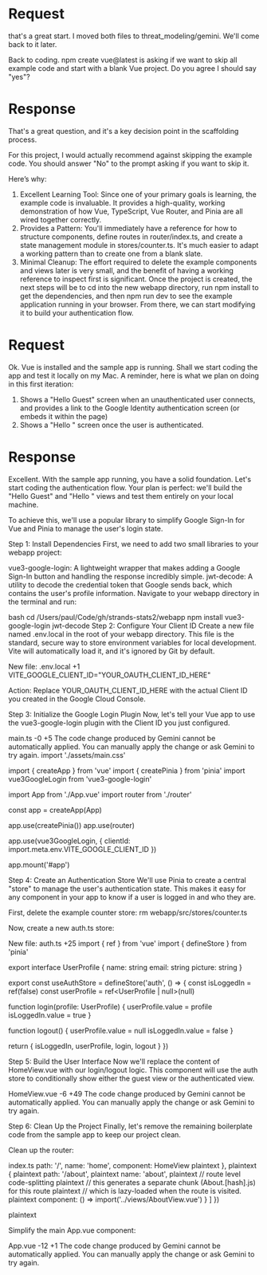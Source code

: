 # Request

that's a great start. I moved both files to threat_modeling/gemini. We'll come back to it later.

Back to coding. npm create vue@latest is asking if we want to skip all example code and start with a blank Vue project. Do you agree I should say "yes"?

# Response

That's a great question, and it's a key decision point in the scaffolding process.

For this project, I would actually recommend against skipping the example code. You should answer "No" to the prompt asking if you want to skip it.

Here’s why:

1. Excellent Learning Tool: Since one of your primary goals is learning, the example code is invaluable. It provides a high-quality, working demonstration of how Vue, TypeScript, Vue Router, and Pinia are all wired together correctly.
2. Provides a Pattern: You'll immediately have a reference for how to structure components, define routes in router/index.ts, and create a state management module in stores/counter.ts. It's much easier to adapt a working pattern than to create one from a blank slate.
3. Minimal Cleanup: The effort required to delete the example components and views later is very small, and the benefit of having a working reference to inspect first is significant.
Once the project is created, the next steps will be to cd into the new webapp directory, run npm install to get the dependencies, and then npm run dev to see the example application running in your browser. From there, we can start modifying it to build your authentication flow.

# Request

Ok. Vue is installed and the sample app is running. Shall we start coding the app and test it locally on my Mac.  A reminder, here is what we plan on doing in this first iteration:

1. Shows a "Hello Guest" screen when an unauthenticated user connects, and provides a link to the Google Identity authentication screen (or embeds it within the page)
2. Shows a "Hello <username>" screen once the user is authenticated.

# Response

Excellent. With the sample app running, you have a solid foundation. Let's start coding the authentication flow. Your plan is perfect: we'll build the "Hello Guest" and "Hello " views and test them entirely on your local machine.

To achieve this, we'll use a popular library to simplify Google Sign-In for Vue and Pinia to manage the user's login state.

Step 1: Install Dependencies
First, we need to add two small libraries to your webapp project:

vue3-google-login: A lightweight wrapper that makes adding a Google Sign-In button and handling the response incredibly simple.
jwt-decode: A utility to decode the credential token that Google sends back, which contains the user's profile information.
Navigate to your webapp directory in the terminal and run:

bash
cd /Users/paul/Code/gh/strands-stats2/webapp
npm install vue3-google-login jwt-decode
Step 2: Configure Your Client ID
Create a new file named .env.local in the root of your webapp directory. This file is the standard, secure way to store environment variables for local development. Vite will automatically load it, and it's ignored by Git by default.

New file: .env.local
+1
VITE_GOOGLE_CLIENT_ID="YOUR_OAUTH_CLIENT_ID_HERE"

Action: Replace YOUR_OAUTH_CLIENT_ID_HERE with the actual Client ID you created in the Google Cloud Console.

Step 3: Initialize the Google Login Plugin
Now, let's tell your Vue app to use the vue3-google-login plugin with the Client ID you just configured.

main.ts
-0
+5
The code change produced by Gemini cannot be automatically applied. You can manually apply the change or ask Gemini to try again.
import './assets/main.css'

import { createApp } from 'vue'
import { createPinia } from 'pinia'
import vue3GoogleLogin from 'vue3-google-login'

import App from './App.vue'
import router from './router'

const app = createApp(App)

app.use(createPinia())
app.use(router)

app.use(vue3GoogleLogin, {
  clientId: import.meta.env.VITE_GOOGLE_CLIENT_ID
})

app.mount('#app')

Step 4: Create an Authentication Store
We'll use Pinia to create a central "store" to manage the user's authentication state. This makes it easy for any component in your app to know if a user is logged in and who they are.

First, delete the example counter store: rm webapp/src/stores/counter.ts

Now, create a new auth.ts store:

New file: auth.ts
+25
import { ref } from 'vue'
import { defineStore } from 'pinia'

export interface UserProfile {
  name: string
  email: string
  picture: string
}

export const useAuthStore = defineStore('auth', () => {
  const isLoggedIn = ref(false)
  const userProfile = ref<UserProfile | null>(null)

  function login(profile: UserProfile) {
    userProfile.value = profile
    isLoggedIn.value = true
  }

  function logout() {
    userProfile.value = null
    isLoggedIn.value = false
  }

  return { isLoggedIn, userProfile, login, logout }
})

Step 5: Build the User Interface
Now we'll replace the content of HomeView.vue with our login/logout logic. This component will use the auth store to conditionally show either the guest view or the authenticated view.

HomeView.vue
-6
+49
The code change produced by Gemini cannot be automatically applied. You can manually apply the change or ask Gemini to try again.
<script setup lang="ts">
import TheWelcome from '../components/TheWelcome.vue'
</script>
<script setup lang="ts">
import { GoogleLogin, type CredentialResponse } from 'vue3-google-login'
import { decodeCredential } from 'vue3-google-login'
import { useAuthStore, type UserProfile } from '@/stores/auth'

const authStore = useAuthStore()

const handleLoginSuccess = (response: CredentialResponse) => {
  const userData = decodeCredential(response.credential) as UserProfile
  console.log('Logged in user:', userData)
  authStore.login(userData)
}

const handleLoginError = () => {
  console.error('Login failed')
}

const handleLogout = () => {
  authStore.logout()
}
</script>

<template>
  <main>
    <TheWelcome />
  </main>
  <div>
    <div v-if="!authStore.isLoggedIn" class="login-container">
      <h1>Hello, Guest!</h1>
      <p>Please sign in to view your stats.</p>
      <GoogleLogin :callback="handleLoginSuccess" :error-callback="handleLoginError" />
    </div>
    <div v-else class="welcome-container">
      <img :src="authStore.userProfile?.picture" alt="User profile picture" class="profile-pic" />
      <h1>Hello, {{ authStore.userProfile?.name }}</h1>
      <p>Welcome to Strands Stats!</p>
      <button @click="handleLogout">Logout</button>
    </div>
  </div>
</template>

<style scoped>
.login-container, .welcome-container {
  display: flex;
  flex-direction: column;
  align-items: center;
  padding: 2rem;
}
.profile-pic {
  border-radius: 50%;
  width: 60px;
  height: 60px;
  margin-bottom: 1rem;
}
</style>

Step 6: Clean Up the Project
Finally, let's remove the remaining boilerplate code from the sample app to keep our project clean.

Clean up the router:

index.ts
      path: '/',
      name: 'home',
      component: HomeView
plaintext
   },
plaintext
   {
plaintext
     path: '/about',
plaintext
     name: 'about',
plaintext
     // route level code-splitting
plaintext
     // this generates a separate chunk (About.[hash].js) for this route
plaintext
     // which is lazy-loaded when the route is visited.
plaintext
     component: () => import('../views/AboutView.vue')
   }
 ]
})

plaintext

Simplify the main App.vue component:

App.vue
-12
+1
The code change produced by Gemini cannot be automatically applied. You can manually apply the change or ask Gemini to try again.
<script setup lang="ts">
import { RouterLink, RouterView } from 'vue-router'
import HelloWorld from './components/HelloWorld.vue'
import { RouterView } from 'vue-router'
</script>

<template>
  <header>
    <img alt="Vue logo" class="logo" src="@/assets/logo.svg" width="125" height="125" />

    <div class="wrapper">
      <HelloWorld msg="You did it!" />

      <nav>
        <RouterLink to="/">Home</RouterLink>
        <RouterLink to="/about">About</RouterLink>
      </nav>
plaintext
 <main>
plaintext
   <RouterView />
plaintext
 </main>
main {
plaintext
 padding: 1rem;
}
plaintext
```
Delete unused files:
rm webapp/src/views/AboutView.vue
rm -rf webapp/src/components/* (delete all files in the components directory)
Run the App
You're all set! Go to your terminal in the webapp directory and run the local development server:

bash
npm run dev
Open your browser to http://localhost:5173. You should see the "Hello, Guest!" screen with a "Sign in with Google" button. Click it, sign in, and you should see the "Hello, " screen.

# Request

1. FYI, I named the project (and thus the folder) games-stats-gui rather than webapp. Please update your internal references so you have the correct path.

2. What is the risk of storing the Google Client ID in Github? Should I add .env.local to my .gitignore file? Or is it a public key?

3. I assume the new auth.ts store goes in src/stores

4. Cleaning up the router looks like there were no changes. The way you presented it was very confusing too. Hopefully now that you have the correct path you can revisit that one.

5. The Changes to App.vue also were very confusing. Again, lets revisit that one.

6. I did remove AboutView.vue and components/*

After we resolve the points here I;ll try to run it

# Response 

Excellent questions. Let's clarify these points to get your local environment running smoothly. You've raised some very important details.

## 1. Project Path (games-stats-gui)
Thank you for the correction. I have updated my internal references and will use /Users/paul/Code/gh/strands-stats2/games-stats-gui/ as the path for the Vue application going forward.

## 2. Google Client ID Security
This is a crucial security question.

* Is it a public key? Yes, the OAuth 2.0 Client ID is considered public information. It is designed to be embedded in the client-side JavaScript of your web application. It cannot be used on its own to do anything malicious.
* What is the risk? The security comes from the Authorized JavaScript origins you configured in the Google Cloud Console. Only web pages served from those origins (e.g., http://localhost:5173 and eventually your production URL) are allowed to use that Client ID to initiate a sign-in flow. If someone copied your Client ID and tried to use it on their own malicious website, Google's servers would reject the request.
* Should .env.local be in .gitignore? Yes, absolutely. Your .gitignore file already includes the line .env.local, which is perfect. While the Client ID itself is public, it is a strong best practice to keep all environment-specific configurations out of version control. This prevents accidental leakage of future, more sensitive keys (like API keys) and allows each developer (and your production environment) to use different configurations.

## 3. auth.ts Store Location

You are correct. The new auth.ts file should be created in /Users/paul/Code/gh/strands-stats2/games-stats-gui/src/stores/.

(diff not shown)

## 4. Router Cleanup (router/index.ts)

My apologies for the confusing presentation. You are correct that the goal is to remove the /about route that was part of the boilerplate. Here is a clear diff to make that change.

(diff not shown)

## 5. Main App Component Cleanup (App.vue)
Again, my apologies for the confusion. The goal here is to strip out all the boilerplate header, logo, and navigation from the main App.vue component, leaving only a simple container for our views.

Here is the corrected diff for /Users/paul/Code/gh/strands-stats2/games-stats-gui/src/App.vue:

(diff now shown)

With these clarifications and corrected code changes, you should now have a clean project structure ready for you to run `npm run dev` and test the authentication flow.

# Request

Ok, it runs. But, I don't see a way to authenticate, and we have 41 errors in the Browser's console:

(errors not shown)

# Response

You've run into a very common issue when working with environment variables in modern JavaScript frameworks. The good news is that the console logs point us directly to the solution.

While there are many "noisy" errors in that log that appear to be from a browser extension (like a password manager), the critical error is this one:

Uncaught (in promise) Error: Prop client id required since plugin is not initialized with a client id

This error means that when the vue3-google-login plugin tried to initialize, the value for clientId was undefined. This happens because the Vite development server only reads .env files (like your .env.local) when it first starts up.

If you created or modified the .env.local file while the server was already running, it won't see the VITE_GOOGLE_CLIENT_ID variable.

The Solution: Restart the Dev Server
Go to the terminal where npm run dev is running.
Stop the server by pressing Ctrl+C.
Restart the server by running npm run dev again.
This will force Vite to load your .env.local file, and the Google Sign-In button should now appear and function correctly.

Code Quality Improvement: Persisting Login State
Once you have the login working, you'll notice that if you refresh the page after logging in, you'll be logged out again. This is because the user's state is only stored in memory.

A best practice is to persist the login state in the browser's sessionStorage. This will keep the user logged in across page reloads during their session.

Here is an update to your auth.ts store that implements this improvement. It checks sessionStorage when the app loads and saves the user's profile upon successful login.

# IT WORKS!